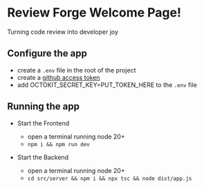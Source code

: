 # Review Forge Welcome Page!

Turning code review into developer joy


## Configure the app
- create a `.env` file in the root of the project
- create a [github access token](https://docs.github.com/en/authentication/keeping-your-account-and-data-secure/managing-your-personal-access-tokens#creating-a-personal-access-token-classic)
- add OCTOKIT_SECRET_KEY=PUT_TOKEN_HERE to the `.env` file


## Running the app
- Start the Frontend
  - open a terminal running node 20+
  - `npm i && npm run dev`

- Start the Backend
  - open a terminal running node 20+
  - `cd src/server && npm i && npx tsc && node dist/app.js`